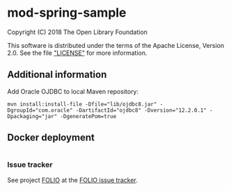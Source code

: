 # mod-spring-sample

Copyright (C) 2018 The Open Library Foundation

This software is distributed under the terms of the Apache License, Version 2.0.
See the file ["LICENSE"](LICENSE) for more information.

## Additional information

Add Oracle OJDBC to local Maven repository:

`mvn install:install-file -Dfile="lib/ojdbc8.jar" -DgroupId="com.oracle" -DartifactId="ojdbc8" -Dversion="12.2.0.1" -Dpackaging="jar" -DgeneratePom=true`

## Docker deployment

```
```

### Issue tracker

See project [FOLIO](https://issues.folio.org/browse/FOLIO)
at the [FOLIO issue tracker](https://dev.folio.org/guidelines/issue-tracker/).
